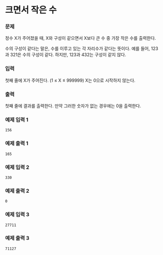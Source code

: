 # 크면서 작은 수

### 문제

정수 X가 주어졌을 때, X와 구성이 같으면서 X보다 큰 수 중 가장 작은 수를 출력한다.

수의 구성이 같다는 말은, 수를 이루고 있는 각 자리수가 같다는 뜻이다. 예를 들어, 123과 321은 수의 구성이 같다. 하지만, 123과 432는 구성이 같지 않다.

### 입력

첫째 줄에 X가 주어진다. (1 ≤ X ≤ 999999) X는 0으로 시작하지 않는다.

### 출력

첫째 줄에 결과를 출력한다. 만약 그러한 숫자가 없는 경우에는 0을 출력한다.

### 예제 입력 1 

~~~
156
~~~

### 예제 출력 1 

~~~
165
~~~

### 예제 입력 2 

~~~
330
~~~

### 예제 출력 2 

~~~
0
~~~

### 예제 입력 3 

~~~
27711
~~~

### 예제 출력 3

~~~ 
71127
~~~